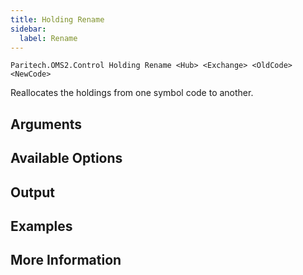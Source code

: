 ```yaml
---
title: Holding Rename
sidebar:
  label: Rename
---
```


`Paritech.OMS2.Control Holding Rename <Hub> <Exchange> <OldCode> <NewCode>`

Reallocates the holdings from one symbol code to another.

## Arguments

## Available Options

## Output

## Examples

## More Information
